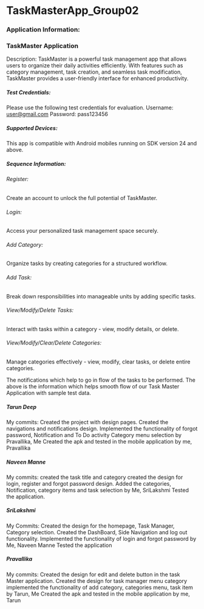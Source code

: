 # TaskMasterApp_Group02

### Application Information:

### TaskMaster Application

Description: TaskMaster is a powerful task management app that allows users to organize their daily activities efficiently. With features such as category management, task creation, and seamless task modification, TaskMaster provides a user-friendly interface for enhanced productivity.

##### Test Credentials: 
Please use the following test credentials for evaluation.
Username: user@gmail.com
Password: pass123456

##### Supported Devices:
This app is compatible with Android mobiles running on SDK version 24 and above.

##### Sequence Information:

###### Register:
Create an account to unlock the full potential of TaskMaster.

###### Login:
Access your personalized task management space securely.

###### Add Category:
Organize tasks by creating categories for a structured workflow.

###### Add Task:
Break down responsibilities into manageable units by adding specific tasks.

###### View/Modify/Delete Tasks:
Interact with tasks within a category - view, modify details, or delete.

###### View/Modify/Clear/Delete Categories:
Manage categories effectively - view, modify, clear tasks, or delete entire categories.

The notifications which help to go in flow of the tasks to be performed.
 The above is the information which helps smooth flow of our Task Master Application with sample test data.

 
##### Tarun Deep 
My commits:
Created the project with design pages.
Created the navigations and notifications design.
Implemented the functionality of forgot password, Notification and To Do activity Category menu selection by Pravallika, Me
Created the apk and tested in the mobile application by me, Pravallika


##### Naveen Manne
My commits: 
created the task title and category
created the design for login, register and forgot password design.
Added the categories, Notification, category items and task selection by Me, SriLakshmi
Tested the application.

##### SriLakshmi
My Commits:
Created the design for the homepage, Task Manager, Category selection.
Created the DashBoard, Side Navigation and log out functionality.
Implemented the functionality of login and forgot password by Me, Naveen Manne
Tested the application

##### Pravallika
My commits:
Created the design for edit and delete button in the task Master application.
Created the design for task manager menu category
implemented the functionality of add category, categories menu, task item by Tarun, Me
Created the apk and tested in the mobile application by me, Tarun









